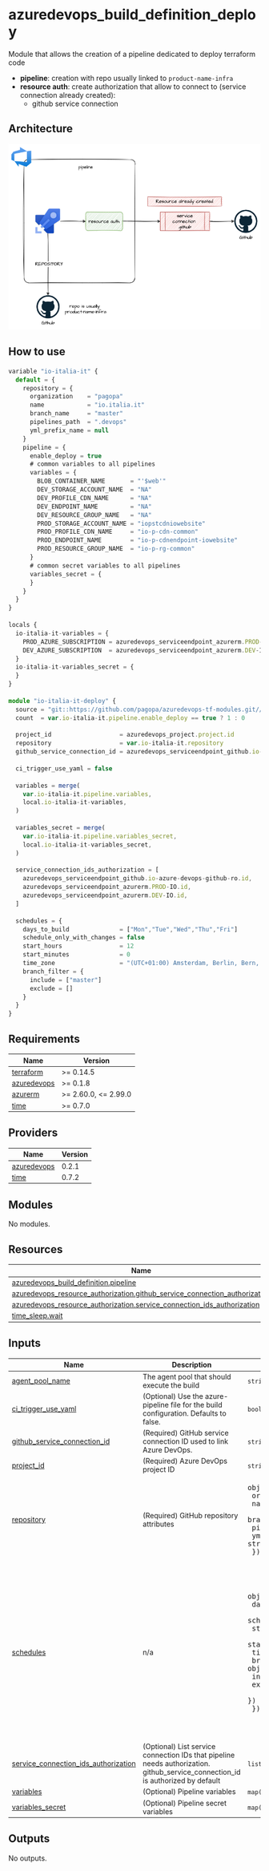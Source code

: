 # azuredevops_build_definition_deploy

Module that allows the creation of a pipeline dedicated to deploy terraform code

* **pipeline**: creation with repo usually linked to `product-name-infra`
* **resource auth**: create authorization that allow to connect to (service connection already created):
  * github service connection

## Architecture

![architecture](./docs/module-arch.drawio.png)

## How to use

```ts
variable "io-italia-it" {
  default = {
    repository = {
      organization    = "pagopa"
      name            = "io.italia.it"
      branch_name     = "master"
      pipelines_path  = ".devops"
      yml_prefix_name = null
    }
    pipeline = {
      enable_deploy = true
      # common variables to all pipelines
      variables = {
        BLOB_CONTAINER_NAME       = "'$web'"
        DEV_STORAGE_ACCOUNT_NAME  = "NA"
        DEV_PROFILE_CDN_NAME      = "NA"
        DEV_ENDPOINT_NAME         = "NA"
        DEV_RESOURCE_GROUP_NAME   = "NA"
        PROD_STORAGE_ACCOUNT_NAME = "iopstcdniowebsite"
        PROD_PROFILE_CDN_NAME     = "io-p-cdn-common"
        PROD_ENDPOINT_NAME        = "io-p-cdnendpoint-iowebsite"
        PROD_RESOURCE_GROUP_NAME  = "io-p-rg-common"
      }
      # common secret variables to all pipelines
      variables_secret = {
      }
    }
  }
}

locals {
  io-italia-it-variables = {
    PROD_AZURE_SUBSCRIPTION = azuredevops_serviceendpoint_azurerm.PROD-IO.service_endpoint_name
    DEV_AZURE_SUBSCRIPTION  = azuredevops_serviceendpoint_azurerm.DEV-IO.service_endpoint_name
  }
  io-italia-it-variables_secret = {
  }
}

module "io-italia-it-deploy" {
  source = "git::https://github.com/pagopa/azuredevops-tf-modules.git//azuredevops_build_definition_deploy?ref=v2.0.7"
  count  = var.io-italia-it.pipeline.enable_deploy == true ? 1 : 0

  project_id                   = azuredevops_project.project.id
  repository                   = var.io-italia-it.repository
  github_service_connection_id = azuredevops_serviceendpoint_github.io-azure-devops-github-pr.id

  ci_trigger_use_yaml = false

  variables = merge(
    var.io-italia-it.pipeline.variables,
    local.io-italia-it-variables,
  )

  variables_secret = merge(
    var.io-italia-it.pipeline.variables_secret,
    local.io-italia-it-variables_secret,
  )

  service_connection_ids_authorization = [
    azuredevops_serviceendpoint_github.io-azure-devops-github-ro.id,
    azuredevops_serviceendpoint_azurerm.PROD-IO.id,
    azuredevops_serviceendpoint_azurerm.DEV-IO.id,
  ]

  schedules = {
    days_to_build              = ["Mon","Tue","Wed","Thu","Fri"]
    schedule_only_with_changes = false
    start_hours                = 12
    start_minutes              = 0
    time_zone                  = "(UTC+01:00) Amsterdam, Berlin, Bern, Rome, Stockholm, Vienna"
    branch_filter = {
      include = ["master"]
      exclude = []
    }
  }
}
```

<!-- markdownlint-disable -->
<!-- BEGINNING OF PRE-COMMIT-TERRAFORM DOCS HOOK -->
## Requirements

| Name | Version |
|------|---------|
| <a name="requirement_terraform"></a> [terraform](#requirement\_terraform) | >= 0.14.5 |
| <a name="requirement_azuredevops"></a> [azuredevops](#requirement\_azuredevops) | >= 0.1.8 |
| <a name="requirement_azurerm"></a> [azurerm](#requirement\_azurerm) | >= 2.60.0, <= 2.99.0 |
| <a name="requirement_time"></a> [time](#requirement\_time) | >= 0.7.0 |

## Providers

| Name | Version |
|------|---------|
| <a name="provider_azuredevops"></a> [azuredevops](#provider\_azuredevops) | 0.2.1 |
| <a name="provider_time"></a> [time](#provider\_time) | 0.7.2 |

## Modules

No modules.

## Resources

| Name | Type |
|------|------|
| [azuredevops_build_definition.pipeline](https://registry.terraform.io/providers/microsoft/azuredevops/latest/docs/resources/build_definition) | resource |
| [azuredevops_resource_authorization.github_service_connection_authorization](https://registry.terraform.io/providers/microsoft/azuredevops/latest/docs/resources/resource_authorization) | resource |
| [azuredevops_resource_authorization.service_connection_ids_authorization](https://registry.terraform.io/providers/microsoft/azuredevops/latest/docs/resources/resource_authorization) | resource |
| [time_sleep.wait](https://registry.terraform.io/providers/hashicorp/time/latest/docs/resources/sleep) | resource |

## Inputs

| Name | Description | Type | Default | Required |
|------|-------------|------|---------|:--------:|
| <a name="input_agent_pool_name"></a> [agent\_pool\_name](#input\_agent\_pool\_name) | The agent pool that should execute the build | `string` | `"Hosted Ubuntu 1604"` | no |
| <a name="input_ci_trigger_use_yaml"></a> [ci\_trigger\_use\_yaml](#input\_ci\_trigger\_use\_yaml) | (Optional) Use the azure-pipeline file for the build configuration. Defaults to false. | `bool` | `false` | no |
| <a name="input_github_service_connection_id"></a> [github\_service\_connection\_id](#input\_github\_service\_connection\_id) | (Required) GitHub service connection ID used to link Azure DevOps. | `string` | n/a | yes |
| <a name="input_project_id"></a> [project\_id](#input\_project\_id) | (Required) Azure DevOps project ID | `string` | n/a | yes |
| <a name="input_repository"></a> [repository](#input\_repository) | (Required) GitHub repository attributes | <pre>object({<br>    organization    = string<br>    name            = string<br>    branch_name     = string<br>    pipelines_path  = string<br>    yml_prefix_name = string<br>  })</pre> | n/a | yes |
| <a name="input_schedules"></a> [schedules](#input\_schedules) | n/a | <pre>object({<br>    days_to_build              = list(string)<br>    schedule_only_with_changes = bool<br>    start_hours                = number<br>    start_minutes              = number<br>    time_zone                  = string<br>    branch_filter = object({<br>      include = list(string)<br>      exclude = list(string)<br>    })<br>  })</pre> | <pre>{<br>  "branch_filter": {<br>    "exclude": [],<br>    "include": [<br>      "main",<br>      "master"<br>    ]<br>  },<br>  "days_to_build": [<br>    "Mon"<br>  ],<br>  "schedule_only_with_changes": false,<br>  "start_hours": 1,<br>  "start_minutes": 0,<br>  "time_zone": "(UTC+01:00) Amsterdam, Berlin, Bern, Rome, Stockholm, Vienna"<br>}</pre> | no |
| <a name="input_service_connection_ids_authorization"></a> [service\_connection\_ids\_authorization](#input\_service\_connection\_ids\_authorization) | (Optional) List service connection IDs that pipeline needs authorization. github\_service\_connection\_id is authorized by default | `list(string)` | `null` | no |
| <a name="input_variables"></a> [variables](#input\_variables) | (Optional) Pipeline variables | `map(any)` | `null` | no |
| <a name="input_variables_secret"></a> [variables\_secret](#input\_variables\_secret) | (Optional) Pipeline secret variables | `map(any)` | `null` | no |

## Outputs

No outputs.
<!-- END OF PRE-COMMIT-TERRAFORM DOCS HOOK -->
